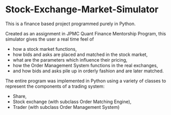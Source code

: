 # Stock-Exchange-Market-Simulator
This is a finance based project programmed purely in Python.

Created as an assignment in JPMC Quant Finance Mentorship Program, this simulator gives the user a real time feel of
* how a stock market functions,
* how bids and asks are placed and matched in the stock market,
* what are the parameters which influence their pricing,
* how the Order Management System functions in the real exchanges,
* and how bids and asks pile up in orderly fashion and are later matched.

The entire program was implemented in Python using a variety of classes to represent the components of a trading system:

* Share,
* Stock exchange (with subclass Order Matching Engine),
* Trader (with subclass Order Management System)
